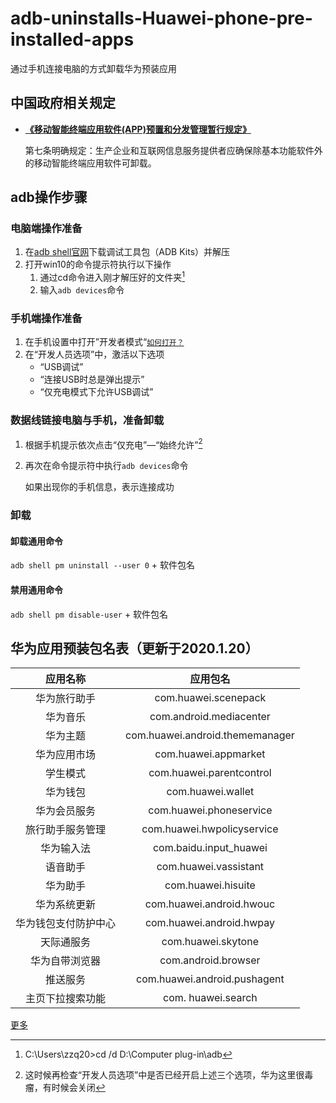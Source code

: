 # adb-uninstalls-Huawei-phone-pre-installed-apps

通过手机连接电脑的方式卸载华为预装应用

## 中国政府相关规定

* [**《移动智能终端应用软件(APP)预置和分发管理暂行规定》**](https://www.miit.gov.cn/jgsj/xgj/wjfb/art/2020/art_212af2d042a240ae968100f485776b24.html)

  第七条明确规定：生产企业和互联网信息服务提供者应确保除基本功能软件外的移动智能终端应用软件可卸载。

## adb操作步骤

### 电脑端操作准备

1. 在[adb shell官网](https://adbshell.com/upload/adb.zip)下载调试工具包（ADB Kits）并解压
2. 打开win10的命令提示符执行以下操作
   1. 通过cd命令进入刚才解压好的文件夹[^示例] 
   2. 输入`adb devices`命令

### 手机端操作准备

1. 在手机设置中打开”开发者模式“[`如何打开？`](https://developer.huawei.com/consumer/cn/doc/quickapp-open-developer-option)
2. 在“开发人员选项”中，激活以下选项
   - “USB调试”
   - “连接USB时总是弹出提示”
   - “仅充电模式下允许USB调试”

### 数据线链接电脑与手机，准备卸载

1. 根据手机提示依次点击“仅充电”—“始终允许”[^如果没有弹出USB调试授权窗口]

2. 再次在命令提示符中执行`adb devices`命令

   如果出现你的手机信息，表示连接成功

### 卸载

#### 卸载通用命令

`adb shell pm uninstall --user 0` + 软件包名

#### 禁用通用命令

`adb shell pm disable-user` + 软件包名

## 华为应用预装包名表（更新于2020.1.20）

|       应用名称       |            应用包名             |
| :------------------: | :-----------------------------: |
|     华为旅行助手     |      com.huawei.scenepack       |
|       华为音乐       |     com.android.mediacenter     |
|       华为主题       | com.huawei.android.thememanager |
|     华为应用市场     |      com.huawei.appmarket       |
|       学生模式       |    com.huawei.parentcontrol     |
|       华为钱包       |        com.huawei.wallet        |
|     华为会员服务     |     com.huawei.phoneservice     |
|   旅行助手服务管理   |   com.huawei.hwpolicyservice    |
|      华为输入法      |     com.baidu.input_huawei      |
|       语音助手       |      com.huawei.vassistant      |
|       华为助手       |       com.huawei.hisuite        |
|     华为系统更新     |    com.huawei.android.hwouc     |
| 华为钱包支付防护中心 |    com.huawei.android.hwpay     |
|      天际通服务      |       com.huawei.skytone        |
|    华为自带浏览器    |       com.android.browser       |
|       推送服务       |  com.huawei.android.pushagent   |
|   主页下拉搜索功能   |       com. huawei.search        |

[更多](https://club.huawei.com/thread-20677864-1-1.html)

[^示例]: C:\Users\zzq20>cd /d D:\Computer plug-in\adb
[^如果没有弹出USB调试授权窗口]:这时候再检查“开发人员选项”中是否已经开启上述三个选项，华为这里很毒瘤，有时候会关闭